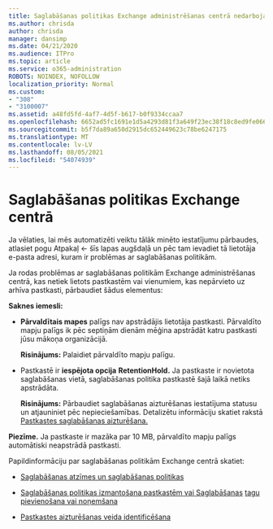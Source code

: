 ```yaml
---
title: Saglabāšanas politikas Exchange administrēšanas centrā nedarbojas
ms.author: chrisda
author: chrisda
manager: dansimp
ms.date: 04/21/2020
ms.audience: ITPro
ms.topic: article
ms.service: o365-administration
ROBOTS: NOINDEX, NOFOLLOW
localization_priority: Normal
ms.custom:
- "308"
- "3100007"
ms.assetid: a48fd5fd-4af7-4d5f-b617-b0f9334ccaa7
ms.openlocfilehash: 6652ad5fc1691e1d5a4293d81f3a649f23ec38f18c8ed9fe06665628a901d13e
ms.sourcegitcommit: b5f7da89a650d2915dc652449623c78be6247175
ms.translationtype: MT
ms.contentlocale: lv-LV
ms.lasthandoff: 08/05/2021
ms.locfileid: "54074939"
---
```

# <a name="retention-policies-in-exchange-admin-center"></a>Saglabāšanas politikas Exchange centrā

Ja vēlaties, lai mēs automatizēti veiktu tālāk minēto iestatījumu pārbaudes, atlasiet pogu Atpakaļ <- šīs lapas augšdaļā un pēc tam ievadiet tā lietotāja e-pasta adresi, kuram ir problēmas ar saglabāšanas politikām.

Ja rodas problēmas ar saglabāšanas politikām Exchange administrēšanas centrā, kas netiek lietots pastkastēm vai vienumiem, kas nepārvieto uz arhīva pastkasti, pārbaudiet šādus elementus:

**Saknes iemesli:**

- **Pārvaldītais mapes** palīgs nav apstrādājis lietotāja pastkasti. Pārvaldīto mapju palīgs ik pēc septiņām dienām mēģina apstrādāt katru pastkasti jūsu mākoņa organizācijā.

  **Risinājums:** Palaidiet pārvaldīto mapju palīgu.

- Pastkastē ir **iespējota opcija** **RetentionHold.** Ja pastkaste ir novietota saglabāšanas vietā, saglabāšanas politika pastkastē šajā laikā netiks apstrādāta.

  **Risinājums:** Pārbaudiet saglabāšanas aizturēšanas iestatījuma statusu un atjauniniet pēc nepieciešamības. Detalizētu informāciju skatiet rakstā [Pastkastes saglabāšanas aizturēšana.](https://docs.microsoft.com/exchange/security-and-compliance/messaging-records-management/mailbox-retention-hold)
 
**Piezīme.** Ja pastkaste ir mazāka par 10 MB, pārvaldīto mapju palīgs automātiski neapstrādā pastkasti.
 
Papildinformāciju par saglabāšanas politikām Exchange centrā skatiet:

- [Saglabāšanas atzīmes un saglabāšanas politikas](https://docs.microsoft.com/exchange/security-and-compliance/messaging-records-management/retention-tags-and-policies)

- [Saglabāšanas politikas izmantošana pastkastēm vai Saglabāšanas](https://docs.microsoft.com/exchange/security-and-compliance/messaging-records-management/apply-retention-policy) [tagu pievienošana vai noņemšana](https://docs.microsoft.com/exchange/security-and-compliance/messaging-records-management/add-or-remove-retention-tags)

- [Pastkastes aizturēšanas veida identificēšana](https://docs.microsoft.com/microsoft-365/compliance/identify-a-hold-on-an-exchange-online-mailbox)
